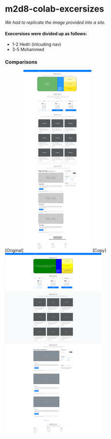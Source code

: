 # m2d8-colab-excersizes

_We had to replicate the image provided into a site._

#### Execersises were divided up as follows:
- 1-2 Hedri (inlcuding nav)
- 3-5 Mohammed 
### Comparisons

[Original]<img src="https://github.com/FlyingVespa/m2d8-colab-excersizes/blob/main/Image%20to%20copy.png" alt="alt text" height="600"> 
[Copy]<img src="https://github.com/FlyingVespa/m2d8-colab-excersizes/blob/main/flyingvespa.github.io_m2d8-colab-excersizes_%20(1).png" alt="alt text" height="600">



